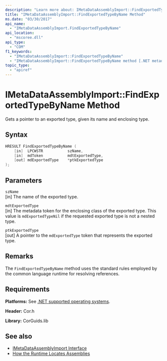 ```yaml
---
description: "Learn more about: IMetaDataAssemblyImport::FindExportedTypeByName Method"
title: "IMetaDataAssemblyImport::FindExportedTypeByName Method"
ms.date: "03/30/2017"
api_name:
  - "IMetaDataAssemblyImport.FindExportedTypeByName"
api_location:
  - "mscoree.dll"
api_type:
  - "COM"
f1_keywords:
  - "IMetaDataAssemblyImport::FindExportedTypeByName"
  - "IMetaDataAssemblyImport::FindExportedTypeByName method [.NET metadata]"
topic_type:
  - "apiref"
---
```

# IMetaDataAssemblyImport::FindExportedTypeByName Method

Gets a pointer to an exported type, given its name and enclosing type.

## Syntax

```cpp
HRESULT FindExportedTypeByName (
    [in]  LPCWSTR           szName,
    [in]  mdToken           mdtExportedType,
    [out] mdExportedType    *ptkExportedType
);
```

## Parameters

 `szName`\
 [in] The name of the exported type.

 `mdtExportedType`\
 [in] The metadata token for the enclosing class of the exported type. This value is `mdExportedTypeNil` if the requested exported type is not a nested type.

 `ptkExportedType`\
 [out] A pointer to the `mdExportedType` token that represents the exported type.

## Remarks

 The `FindExportedTypeByName` method uses the standard rules employed by the common language runtime for resolving references.

## Requirements

 **Platforms:** See [.NET supported operating systems](https://github.com/dotnet/core/blob/main/os-lifecycle-policy.md).

 **Header:** Cor.h

 **Library:** CorGuids.lib

## See also

- [IMetaDataAssemblyImport Interface](imetadataassemblyimport-interface.md)
- [How the Runtime Locates Assemblies](../../../../framework/deployment/how-the-runtime-locates-assemblies.md)
